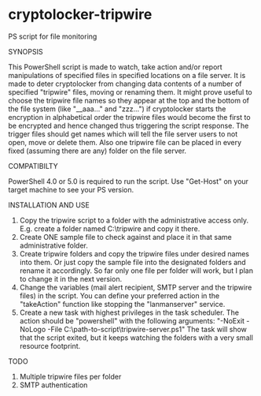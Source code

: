 # cryptolocker-tripwire
PS script for file monitoring

SYNOPSIS

This PowerShell script is made to watch, take action and/or report manipulations of specified files in specified locations on a file server. It is made to deter cryptolocker from changing data contents of a number of specified "tripwire" files, moving or renaming them. It might prove useful to choose the tripwire file names so they appear at the top and the bottom of the file system (like "__aaa..." and "zzz...") if cryptolocker starts the encryption in alphabetical order the tripwire files would become the first to be encrypted and hence changed thus triggering the script response. The trigger files should get names which will tell the file server users to not open, move or delete them. Also one tripwire file can be placed in every fixed (assuming there are any) folder on the file server.

COMPATIBILTY

PowerShell 4.0 or 5.0 is required to run the script. Use "Get-Host" on your target machine to see your PS version.

INSTALLATION AND USE

1. Copy the tripwire script to a folder with the administrative access only. E.g. create a folder named C:\tripwire and copy it there.
2. Create ONE sample file to check against and place it in that same administrative folder. 
3. Create tripwire folders and copy the tripwire files under desired names into them. Or just copy the sample file into the designated folders and rename it accordingly. So far only one file per folder will work, but I plan to change it in the next version. 
4. Change the variables (mail alert recipient, SMTP server and the tripwire files) in the script. You can define your preferred action in the "takeAction" function like stopping the "lanmanserver" service.
5. Create a new task with highest privileges in the task scheduler. The action should be "powershell" with the following arguments:
"-NoExit -NoLogo -File C:\path-to-script\tripwire-server.ps1"
The task will show that the script exited, but it keeps watching the folders with a very small resource footprint.

TODO

1. Multiple tripwire files per folder
2. SMTP authentication
